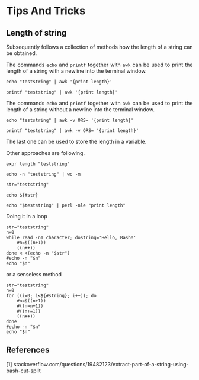 # Tips And Tricks

## Length of string

<p align="justify">Subsequently follows a collection of methods how the length of a string can be obtained.</p>

<p align="justify">The commands <code>echo</code> and <code>printf</code> together with <code>awk</code> can be used to print the length of a string with a newline into the terminal window.</p>

    echo "teststring" | awk '{print length}'

    printf "teststring" | awk '{print length}'

<p align="justify">The commands <code>echo</code> and <code>printf</code> together with <code>awk</code> can be used to print the length of a string without a newline into the terminal window.</p>

    echo "teststring" | awk -v ORS= '{print length}'

    printf "teststring" | awk -v ORS= '{print length}'

The last one can be used to store the length in a variable.    

Other approaches are following.

    expr length "teststring"
    
    echo -n "teststring" | wc -m

    str="teststring"
    
    echo ${#str}

    echo "$teststring" | perl -nle "print length"

Doing it in a loop

    str="teststring"
    n=0
    while read -n1 character; dostring='Hello, Bash!'
        #n=$((n+1)) 
        ((n++)) 
    done < <(echo -n "$str")
    #echo -n "$n"
    echo "$n" 

or a senseless method

    str="teststring"
    n=0
    for ((i=0; i<${#string}; i++)); do
        #n=$((n+1))
        #((n=n+1))
        #((n+=1))
        ((n++))
    done
    #echo -n "$n"
    echo "$n"

## References

[1]  stackoverflow.com/questions/19482123/extract-part-of-a-string-using-bash-cut-split
